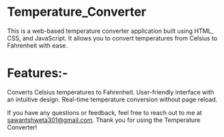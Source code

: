 # Temperature_Converter
This is a web-based temperature converter application built using HTML, CSS, and JavaScript.
It allows you to convert temperatures from Celsius to Fahrenheit with ease.

# Features:-
Converts Celsius temperatures to Fahrenheit.
User-friendly interface with an intuitive design.
Real-time temperature conversion without page reload.



If you have any questions or feedback, feel free to reach out to me at sawantshweta301@gmail.com.
Thank you for using the Temperature Converter!

